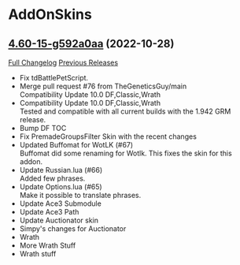 # AddOnSkins

## [4.60-15-g592a0aa](https://github.com/Azilroka/AddOnSkins/tree/592a0aa20fc15c503f53a9eb3f3098a2c21d7b65) (2022-10-28)
[Full Changelog](https://github.com/Azilroka/AddOnSkins/compare/4.60...592a0aa20fc15c503f53a9eb3f3098a2c21d7b65) [Previous Releases](https://github.com/Azilroka/AddOnSkins/releases)

- Fix tdBattlePetScript.  
- Merge pull request #76 from TheGeneticsGuy/main  
    Compatibility Update 10.0 DF,Classic,Wrath  
- Compatibility Update 10.0 DF,Classic,Wrath  
    Tested and compatible with all current builds with the 1.942 GRM release.  
- Bump DF TOC  
- Fix PremadeGroupsFilter Skin with the recent changes  
- Updated Buffomat for WotLK (#67)  
    Buffomat did some renaming for Wotlk. This fixes the skin for this addon.  
- Update Russian.lua (#66)  
    Added few phrases.  
- Update Options.lua (#65)  
    Make it possible to translate phrases.  
- Update Ace3 Submodule  
- Update Ace3 Path  
- Update Auctionator skin  
- Simpy's changes for Auctionator  
- Wrath  
- More Wrath Stuff  
- Wrath stuff  
